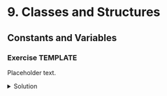 
# 9. Classes and Structures

## Constants and Variables

### Exercise TEMPLATE

Placeholder text.

<details>
<summary>Solution</summary>
```Swift

```
</details>

